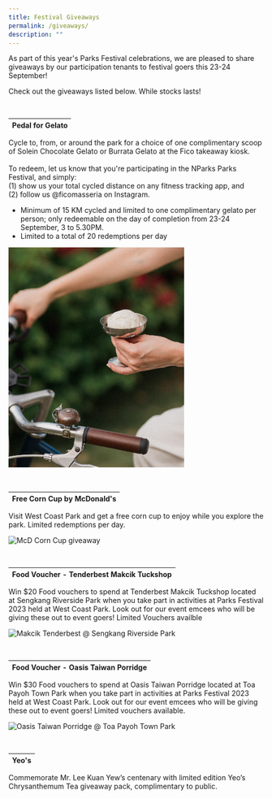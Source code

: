 ```yaml
---
title: Festival Giveaways
permalink: /giveaways/
description: ""
---
```

As part of this year's Parks Festival celebrations, we are pleased to share giveaways by our participation tenants to festival goers this 23-24 September! 

Check out the giveaways listed below. While stocks lasts!


<br>

| Pedal for Gelato |
| -------- |
Cycle to, from, or around the park for a choice of one complimentary scoop of Solein Chocolate Gelato or Burrata Gelato at the Fico takeaway kiosk. <br><br> To redeem, let us know that you're participating in the NParks Parks Festival, and simply:  <br> (1) show us your total cycled distance on any fitness tracking app, and <br>(2) follow us @ficomasseria on Instagram.

* Minimum of 15 KM cycled and limited to one complimentary gelato per person; only redeemable on the day of completion from 23-24 September, 3 to 5.30PM.
* Limited to a total of 20 redemptions per day 

![Pedal for Gelato](/images/fico%20-%20pedal%20for%20gelato.png)

<br>

| Free Corn Cup by McDonald's |
| -------- |
Visit West Coast Park&nbsp;and get a free corn cup to enjoy while you explore the park. Limited redemptions per day.

![McD Corn Cup giveaway]()

<br>

| Food Voucher - Tenderbest Makcik Tuckshop |
| -------- |
Win $20 Food vouchers to spend at Tenderbest Makcik Tuckshop located at Sengkang Riverside Park when you take part in activities at Parks Festival 2023 held at West Coast Park. Look out for our event emcees who will be giving these out to event goers! Limited Vouchers availble

![Makcik Tenderbest @ Sengkang Riverside Park]()

<br>

| Food Voucher - Oasis Taiwan Porridge |
| -------- |
Win $30 Food vouchers to spend at Oasis Taiwan Porridge located at Toa Payoh Town Park when you take part in activities at Parks Festival 2023 held at West Coast Park. Look out for our event emcees who will be giving these out to event goers! Limited vouchers available.

![Oasis Taiwan Porridge @ Toa Payoh Town Park]()

<br>

| Yeo's |
| -------- |
Commemorate Mr. Lee Kuan Yew’s centenary with limited edition Yeo’s Chrysanthemum Tea giveaway pack, complimentary to public.


<br>